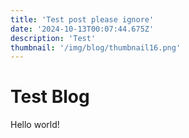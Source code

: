 ```yaml
---
title: 'Test post please ignore'
date: '2024-10-13T00:07:44.675Z'
description: 'Test'
thumbnail: '/img/blog/thumbnail16.png'
---
```


# Test Blog 
Hello world!

